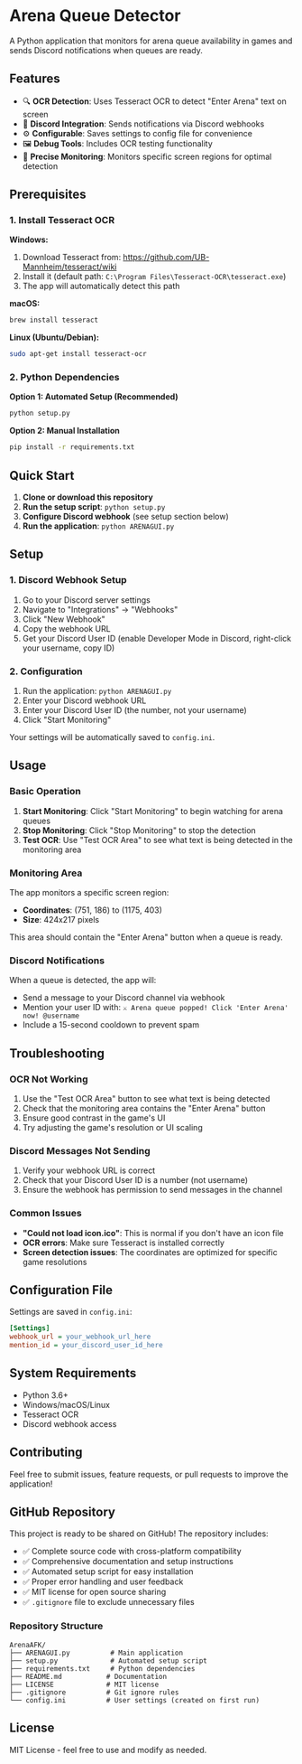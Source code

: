 # Arena Queue Detector

A Python application that monitors for arena queue availability in games and sends Discord notifications when queues are ready.

## Features

- 🔍 **OCR Detection**: Uses Tesseract OCR to detect "Enter Arena" text on screen
- 🔔 **Discord Integration**: Sends notifications via Discord webhooks
- ⚙️ **Configurable**: Saves settings to config file for convenience
- 🖼️ **Debug Tools**: Includes OCR testing functionality
- 🎯 **Precise Monitoring**: Monitors specific screen regions for optimal detection

## Prerequisites

### 1. Install Tesseract OCR

**Windows:**
1. Download Tesseract from: https://github.com/UB-Mannheim/tesseract/wiki
2. Install it (default path: `C:\Program Files\Tesseract-OCR\tesseract.exe`)
3. The app will automatically detect this path

**macOS:**
```bash
brew install tesseract
```

**Linux (Ubuntu/Debian):**
```bash
sudo apt-get install tesseract-ocr
```

### 2. Python Dependencies

**Option 1: Automated Setup (Recommended)**
```bash
python setup.py
```

**Option 2: Manual Installation**
```bash
pip install -r requirements.txt
```

## Quick Start

1. **Clone or download this repository**
2. **Run the setup script**: `python setup.py`
3. **Configure Discord webhook** (see setup section below)
4. **Run the application**: `python ARENAGUI.py`

## Setup

### 1. Discord Webhook Setup

1. Go to your Discord server settings
2. Navigate to "Integrations" → "Webhooks"
3. Click "New Webhook"
4. Copy the webhook URL
5. Get your Discord User ID (enable Developer Mode in Discord, right-click your username, copy ID)

### 2. Configuration

1. Run the application: `python ARENAGUI.py`
2. Enter your Discord webhook URL
3. Enter your Discord User ID (the number, not your username)
4. Click "Start Monitoring"

Your settings will be automatically saved to `config.ini`.

## Usage

### Basic Operation

1. **Start Monitoring**: Click "Start Monitoring" to begin watching for arena queues
2. **Stop Monitoring**: Click "Stop Monitoring" to stop the detection
3. **Test OCR**: Use "Test OCR Area" to see what text is being detected in the monitoring area

### Monitoring Area

The app monitors a specific screen region:
- **Coordinates**: (751, 186) to (1175, 403)
- **Size**: 424x217 pixels

This area should contain the "Enter Arena" button when a queue is ready.

### Discord Notifications

When a queue is detected, the app will:
- Send a message to your Discord channel via webhook
- Mention your user ID with: `⚔️ Arena queue popped! Click 'Enter Arena' now! @username`
- Include a 15-second cooldown to prevent spam

## Troubleshooting

### OCR Not Working

1. Use the "Test OCR Area" button to see what text is being detected
2. Check that the monitoring area contains the "Enter Arena" button
3. Ensure good contrast in the game's UI
4. Try adjusting the game's resolution or UI scaling

### Discord Messages Not Sending

1. Verify your webhook URL is correct
2. Check that your Discord User ID is a number (not username)
3. Ensure the webhook has permission to send messages in the channel

### Common Issues

- **"Could not load icon.ico"**: This is normal if you don't have an icon file
- **OCR errors**: Make sure Tesseract is installed correctly
- **Screen detection issues**: The coordinates are optimized for specific game resolutions

## Configuration File

Settings are saved in `config.ini`:
```ini
[Settings]
webhook_url = your_webhook_url_here
mention_id = your_discord_user_id_here
```

## System Requirements

- Python 3.6+
- Windows/macOS/Linux
- Tesseract OCR
- Discord webhook access

## Contributing

Feel free to submit issues, feature requests, or pull requests to improve the application!

## GitHub Repository

This project is ready to be shared on GitHub! The repository includes:

- ✅ Complete source code with cross-platform compatibility
- ✅ Comprehensive documentation and setup instructions  
- ✅ Automated setup script for easy installation
- ✅ Proper error handling and user feedback
- ✅ MIT license for open source sharing
- ✅ `.gitignore` file to exclude unnecessary files

### Repository Structure

```
ArenaAFK/
├── ARENAGUI.py          # Main application
├── setup.py             # Automated setup script
├── requirements.txt     # Python dependencies
├── README.md           # Documentation
├── LICENSE             # MIT license
├── .gitignore          # Git ignore rules
└── config.ini          # User settings (created on first run)
```

## License

MIT License - feel free to use and modify as needed.
